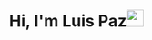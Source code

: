 <h1 align="center">Hi, I'm Luis Paz<img width="30px" src="https://raw.githubusercontent.com/iampavangandhi/iampavangandhi/master/gifs/Hi.gif"></h1>
